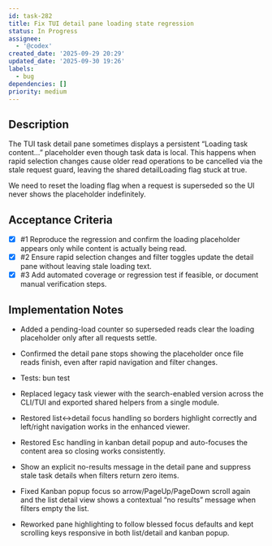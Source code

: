 ```yaml
---
id: task-282
title: Fix TUI detail pane loading state regression
status: In Progress
assignee:
  - '@codex'
created_date: '2025-09-29 20:29'
updated_date: '2025-09-30 19:26'
labels:
  - bug
dependencies: []
priority: medium
---
```


## Description

<!-- SECTION:DESCRIPTION:BEGIN -->
The TUI task detail pane sometimes displays a persistent “Loading task content…” placeholder even though task data is local. This happens when rapid selection changes cause older read operations to be cancelled via the stale request guard, leaving the shared detailLoading flag stuck at true.

We need to reset the loading flag when a request is superseded so the UI never shows the placeholder indefinitely.
<!-- SECTION:DESCRIPTION:END -->

## Acceptance Criteria
<!-- AC:BEGIN -->
- [x] #1 Reproduce the regression and confirm the loading placeholder appears only while content is actually being read.
- [x] #2 Ensure rapid selection changes and filter toggles update the detail pane without leaving stale loading text.
- [x] #3 Add automated coverage or regression test if feasible, or document manual verification steps.
<!-- AC:END -->

## Implementation Notes

<!-- SECTION:NOTES:BEGIN -->
- Added a pending-load counter so superseded reads clear the loading placeholder only after all requests settle.
- Confirmed the detail pane stops showing the placeholder once file reads finish, even after rapid navigation and filter changes.
- Tests: bun test

- Replaced legacy task viewer with the search-enabled version across the CLI/TUI and exported shared helpers from a single module.

- Restored list↔detail focus handling so borders highlight correctly and left/right navigation works in the enhanced viewer.

- Restored Esc handling in kanban detail popup and auto-focuses the content area so closing works consistently.

- Show an explicit no-results message in the detail pane and suppress stale task details when filters return zero items.

- Fixed Kanban popup focus so arrow/PageUp/PageDown scroll again and the list detail view shows a contextual “no results” message when filters empty the list.

- Reworked pane highlighting to follow blessed focus defaults and kept scrolling keys responsive in both list/detail and kanban popup.
<!-- SECTION:NOTES:END -->
